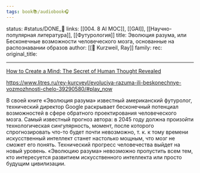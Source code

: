 ```yaml
---
tags: book📚/audiobook🎧
---
```

status: #status/DONE_🌳
links: [[004. 8 AI MOC]], [[GAI]], [[Научно-популярная литература]], [[Футурология]]
title: Эволюция разума, или Бесконечные возможности человеческого мозга, основанные на распознавании образов
author: [[👤 Kurzweil, Ray]]
family:
rec:
original_title:

---

[How to Create a Mind: The Secret of Human Thought Revealed](https://www.goodreads.com/book/show/13589153-how-to-create-a-mind)

https://www.litres.ru/rey-kurcveyl/evoluciya-razuma-ili-beskonechnye-vozmozhnosti-chelo-39290580/#play_now

В своей книге «Эволюция разума» известный американский футуролог, технический директор Google раскрывает бесконечный потенциал возможностей в сфере обратного проектирования человеческого мозга. Самый известный прогноз автора: в 2045 году должна произойти технологическая сингулярность, момент, после которого спрогнозировать что-то будет почти невозможно, т. к. к тому времени искусственный интеллект станет настолько мощным, что мозг не сможет его понять. Технический прогресс человечества выйдет на новый уровень. «Эволюцию разума» невозможно пропустить всем тем, кто интересуется развитием искусственного интеллекта или просто будущим цивилизации.
